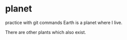 # planet
practice with git commands
Earth is a planet where I live.

There are other plants which also exist.

